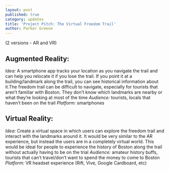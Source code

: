 ```yaml
---
layout: post
published: true
category: updates
title: 'Project Pitch: The Virtual Freedom Trail'
author: Parker Greene
---
```

(2 versions - AR and VR)

## Augmented Reality:
_Idea:_ A smartphone app tracks your location as you navigate the trail and can help you relocate it if you lose the trail. If you point it at a building/landmark along the trail, you can see historical information about it.The freedom trail can be difficult to navigate, especially for tourists that aren’t familiar with Boston. They don’t know which landmarks are nearby or what they’re looking at most of the time
_Audience:_ tourists, locals that haven’t been on the trail
_Platform:_ smartphones



## Virtual Reality:
_Idea:_ Create a virtual space in which users can explore the freedom trail and interact with the landmarks around it. It would be very similar to the AR experience, but instead the users are in a completely virtual world. This would be ideal for people to experience the history of Boston along the trail without actually having to be on the trial
_Audience:_ amateur history buffs, tourists that can’t travel/don’t want to spend the money to come to Boston
_Platform:_ VR headset experience (Rift, Vive, Google Cardboard, etc)
